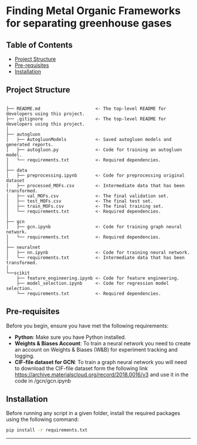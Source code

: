 # Finding Metal Organic Frameworks for separating greenhouse gases

## Table of Contents

- [Project Structure](#project-structure)
- [Pre-requisites](#pre-requisites)
- [Installation](#pre-requisites)
## Project Structure

```

├── README.md                     <- The top-level README for developers using this project.
├── .gitignore                    <- The top-level README for developers using this project.
│
├── autogluon
│   ├── AutogluonModels           <- Saved autogluon models and generated reports.
│   ├── autogluon.py              <- Code for training an autogluon model.
│   └── requirements.txt          <- Required dependencies.
│
├── data
│   ├── preprocessing.ipynb       <- Code for preprocessing original dataset
│   ├── processed_MOFs.csv        <- Intermediate data that has been transformed.
│   ├── val_MOFs.csv              <- The final validation set.
│   ├── test_MOFs.csv             <- The final test set.
│   ├── train_MOFs.csv            <- The final training set.
│   └── requirements.txt          <- Required dependencies.
│
├── gcn
│   ├── gcn.ipynb                 <- Code for training graph neural network.
│   └── requirements.txt          <- Required dependencies.
│
├── neuralnet
│   ├── nn.ipynb                  <- Code for training neural network.
│   └── requirements.txt          <- Intermediate data that has been transformed.
│
└──scikit
    ├── feature_engineering.ipynb <- Code for feature engineering.
    ├── model_selection.ipynb     <- Code for regression model selection.
    └── requirements.txt          <- Required dependencies.
```

## Pre-requisites

Before you begin, ensure you have met the following requirements:

- **Python**: Make sure you have Python installed.
- **Weights & Biases Account**: To train a neural network you need to create an account on Weights & Biases (W&B) for experiment tracking and logging.
- **CIF-file dataset for GCN**: To train a graph neural network you will need to download the CIF-file dataset form the following link https://archive.materialscloud.org/record/2018.0016/v3 and use it in the code in /gcn/gcn.ipynb

## Installation

Before running any script in a given folder, install the required packages using the following command:

```sh
pip install -r requirements.txt
```
--------

